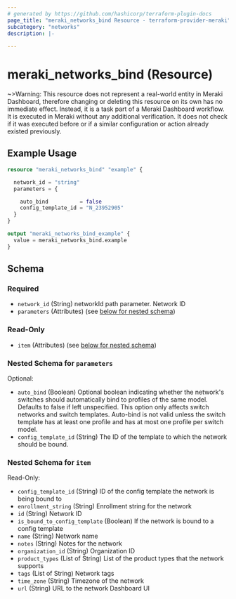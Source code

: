 ```yaml
---
# generated by https://github.com/hashicorp/terraform-plugin-docs
page_title: "meraki_networks_bind Resource - terraform-provider-meraki"
subcategory: "networks"
description: |-
  
---
```


# meraki_networks_bind (Resource)





~>Warning: This resource does not represent a real-world entity in Meraki Dashboard, therefore changing or deleting this resource on its own has no immediate effect. Instead, it is a task part of a Meraki Dashboard workflow. It is executed in Meraki without any additional verification. It does not check if it was executed before or if a similar configuration or action 
already existed previously.


## Example Usage

```terraform
resource "meraki_networks_bind" "example" {

  network_id = "string"
  parameters = {

    auto_bind          = false
    config_template_id = "N_23952905"
  }
}

output "meraki_networks_bind_example" {
  value = meraki_networks_bind.example
}
```

<!-- schema generated by tfplugindocs -->
## Schema

### Required

- `network_id` (String) networkId path parameter. Network ID
- `parameters` (Attributes) (see [below for nested schema](#nestedatt--parameters))

### Read-Only

- `item` (Attributes) (see [below for nested schema](#nestedatt--item))

<a id="nestedatt--parameters"></a>
### Nested Schema for `parameters`

Optional:

- `auto_bind` (Boolean) Optional boolean indicating whether the network's switches should automatically bind to profiles of the same model. Defaults to false if left unspecified. This option only affects switch networks and switch templates. Auto-bind is not valid unless the switch template has at least one profile and has at most one profile per switch model.
- `config_template_id` (String) The ID of the template to which the network should be bound.


<a id="nestedatt--item"></a>
### Nested Schema for `item`

Read-Only:

- `config_template_id` (String) ID of the config template the network is being bound to
- `enrollment_string` (String) Enrollment string for the network
- `id` (String) Network ID
- `is_bound_to_config_template` (Boolean) If the network is bound to a config template
- `name` (String) Network name
- `notes` (String) Notes for the network
- `organization_id` (String) Organization ID
- `product_types` (List of String) List of the product types that the network supports
- `tags` (List of String) Network tags
- `time_zone` (String) Timezone of the network
- `url` (String) URL to the network Dashboard UI
